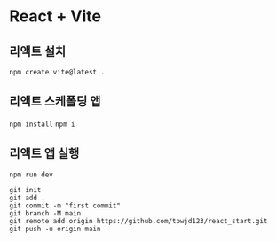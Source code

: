 # React + Vite
## 리액트 설치
`npm create vite@latest .`

## 리액트 스케폴딩 앱
`npm install`
`npm i`

## 리액트 앱 실행
`npm run dev`

```
git init
git add .
git commit -m "first commit"
git branch -M main
git remote add origin https://github.com/tpwjd123/react_start.git
git push -u origin main
```